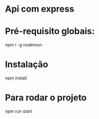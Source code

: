 # Api com express

# Pré-requisito globais:</br>

npm i -g nodemon </br>

# Instalação</br>

npm install</br>

# Para rodar o projeto

npm run start
